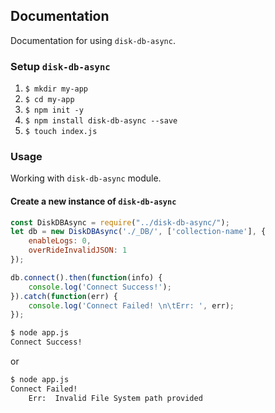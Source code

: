 ## Documentation
Documentation for using `disk-db-async`.

### Setup `disk-db-async`
1. `$ mkdir my-app`
2. `$ cd my-app`
3. `$ npm init -y`
4. `$ npm install disk-db-async --save`
5. `$ touch index.js`

### Usage
Working with `disk-db-async` module.

#### Create a new instance of `disk-db-async`

```js
const DiskDBAsync = require("../disk-db-async/");
let db = new DiskDBAsync('./_DB/', ['collection-name'], {
	enableLogs: 0,
	overRideInvalidJSON: 1
});

db.connect().then(function(info) {
    console.log('Connect Success!');
}).catch(function(err) {
    console.log('Connect Failed! \n\tErr: ', err);
});
```

```bash
$ node app.js
Connect Success!
```

or

```bash
$ node app.js
Connect Failed! 
	Err:  Invalid File System path provided
```
